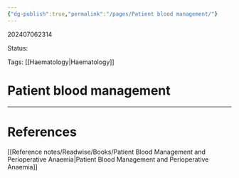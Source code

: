 ```yaml
---
{"dg-publish":true,"permalink":"/pages/Patient blood management/"}
---
```



202407062314

Status: 

Tags: [[Haematology\|Haematology]]

# Patient blood management








___
# References
[[Reference notes/Readwise/Books/Patient Blood Management and Perioperative Anaemia\|Patient Blood Management and Perioperative Anaemia]]